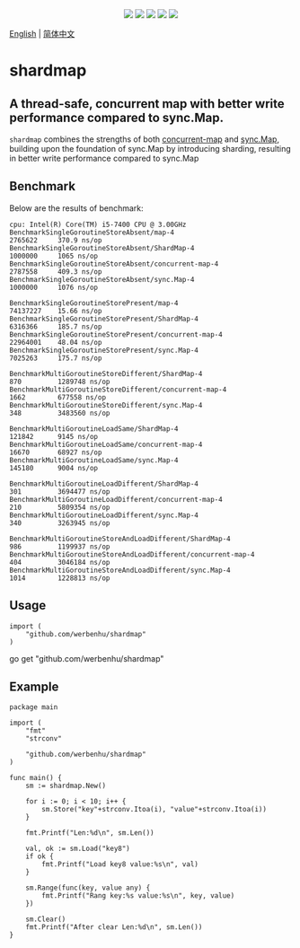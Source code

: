 
<div align='center'>
<a href="https://github.com/werbenhu/shardmap/actions"><img src="https://github.com/werbenhu/shardmap/workflows/Go/badge.svg"></a>
<a href="https://goreportcard.com/report/github.com/werbenhu/shardmap"><img src="https://goreportcard.com/badge/github.com/werbenhu/shardmap"></a>
<a href="https://coveralls.io/github/werbenhu/shardmap?branch=master"><img src="https://coveralls.io/repos/github/werbenhu/shardmap/badge.svg?branch=master"></a>   
<a href="https://github.com/werbenhu/shardmap"><img src="https://img.shields.io/github/license/mashape/apistatus.svg"></a>
<a href="https://pkg.go.dev/github.com/werbenhu/shardmap"><img src="https://pkg.go.dev/badge/github.com/werbenhu/shardmap.svg"></a>
</div>


[English](README.md) | [简体中文](README-CN.md)

# shardmap

## A thread-safe, concurrent map with better write performance compared to sync.Map.

`shardmap` combines the strengths of both [concurrent-map](https://github.com/orcaman/concurrent-map) and [sync.Map](https://github.com/golang/go/tree/master/src/sync), building upon the foundation of sync.Map by introducing sharding, resulting in better write performance compared to sync.Map

## Benchmark
Below are the results of benchmark:
```
cpu: Intel(R) Core(TM) i5-7400 CPU @ 3.00GHz
BenchmarkSingleGoroutineStoreAbsent/map-4                           2765622     370.9 ns/op
BenchmarkSingleGoroutineStoreAbsent/ShardMap-4                      1000000     1065 ns/op
BenchmarkSingleGoroutineStoreAbsent/concurrent-map-4                2787558     409.3 ns/op
BenchmarkSingleGoroutineStoreAbsent/sync.Map-4                      1000000     1076 ns/op

BenchmarkSingleGoroutineStorePresent/map-4                          74137227    15.66 ns/op
BenchmarkSingleGoroutineStorePresent/ShardMap-4                     6316366     185.7 ns/op
BenchmarkSingleGoroutineStorePresent/concurrent-map-4               22964001    48.04 ns/op
BenchmarkSingleGoroutineStorePresent/sync.Map-4                     7025263     175.7 ns/op

BenchmarkMultiGoroutineStoreDifferent/ShardMap-4                    870         1289748 ns/op
BenchmarkMultiGoroutineStoreDifferent/concurrent-map-4              1662        677558 ns/op
BenchmarkMultiGoroutineStoreDifferent/sync.Map-4                    348         3483560 ns/op

BenchmarkMultiGoroutineLoadSame/ShardMap-4                          121842      9145 ns/op
BenchmarkMultiGoroutineLoadSame/concurrent-map-4                    16670       68927 ns/op
BenchmarkMultiGoroutineLoadSame/sync.Map-4                          145180      9004 ns/op

BenchmarkMultiGoroutineLoadDifferent/ShardMap-4                     301         3694477 ns/op
BenchmarkMultiGoroutineLoadDifferent/concurrent-map-4               210         5809354 ns/op
BenchmarkMultiGoroutineLoadDifferent/sync.Map-4                     340         3263945 ns/op

BenchmarkMultiGoroutineStoreAndLoadDifferent/ShardMap-4             986         1199937 ns/op
BenchmarkMultiGoroutineStoreAndLoadDifferent/concurrent-map-4       404         3046184 ns/op
BenchmarkMultiGoroutineStoreAndLoadDifferent/sync.Map-4             1014        1228813 ns/op
```

## Usage

```
import (
	"github.com/werbenhu/shardmap"
)
```
go get "github.com/werbenhu/shardmap"

## Example

```
package main

import (
	"fmt"
	"strconv"

	"github.com/werbenhu/shardmap"
)

func main() {
	sm := shardmap.New()

	for i := 0; i < 10; i++ {
		sm.Store("key"+strconv.Itoa(i), "value"+strconv.Itoa(i))
	}

	fmt.Printf("Len:%d\n", sm.Len())

	val, ok := sm.Load("key8")
	if ok {
		fmt.Printf("Load key8 value:%s\n", val)
	}

	sm.Range(func(key, value any) {
		fmt.Printf("Rang key:%s value:%s\n", key, value)
	})

	sm.Clear()
	fmt.Printf("After clear Len:%d\n", sm.Len())
}

```